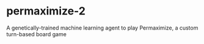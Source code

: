 # permaximize-2
A genetically-trained machine learning agent to play Permaximize, a custom turn-based board game
